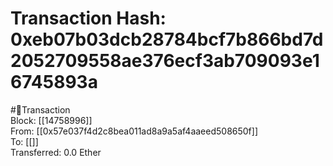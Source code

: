 
Transaction Hash: 0xeb07b03dcb28784bcf7b866bd7d2052709558ae376ecf3ab709093e16745893a
====================================================================================
  
#💸Transaction  
Block: [[14758996]]  
From: [[0x57e037f4d2c8bea011ad8a9a5af4aaeed508650f]]  
To: [[]]  
Transferred: 0.0 Ether